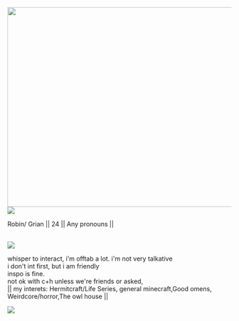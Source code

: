 <p align="center">
</p>


<img src="https://pbs.twimg.com/media/GTLr2K5XcAAMCSi?format=jpg&name=large" width="550" height="450"> 

<br>
<img src="https://images-wixmp-ed30a86b8c4ca887773594c2.wixmp.com/f/2d5387e6-06bb-4401-9184-ce8791a2d509/d84dbm2-5695de0d-01b5-4ba3-92ee-a15a44b87c43.png?token=eyJ0eXAiOiJKV1QiLCJhbGciOiJIUzI1NiJ9.eyJzdWIiOiJ1cm46YXBwOjdlMGQxODg5ODIyNjQzNzNhNWYwZDQxNWVhMGQyNmUwIiwiaXNzIjoidXJuOmFwcDo3ZTBkMTg4OTgyMjY0MzczYTVmMGQ0MTVlYTBkMjZlMCIsIm9iaiI6W1t7InBhdGgiOiJcL2ZcLzJkNTM4N2U2LTA2YmItNDQwMS05MTg0LWNlODc5MWEyZDUwOVwvZDg0ZGJtMi01Njk1ZGUwZC0wMWI1LTRiYTMtOTJlZS1hMTVhNDRiODdjNDMucG5nIn1dXSwiYXVkIjpbInVybjpzZXJ2aWNlOmZpbGUuZG93bmxvYWQiXX0.McN3mc-U7D1DSFrjlJLtUQWdY4787Os3cyfuJj3SaKg"> 
<br>

  Robin/ Grian || 24 || Any pronouns ||

<br>
 <img src="https://images-wixmp-ed30a86b8c4ca887773594c2.wixmp.com/f/2d5387e6-06bb-4401-9184-ce8791a2d509/d84dbm2-5695de0d-01b5-4ba3-92ee-a15a44b87c43.png?token=eyJ0eXAiOiJKV1QiLCJhbGciOiJIUzI1NiJ9.eyJzdWIiOiJ1cm46YXBwOjdlMGQxODg5ODIyNjQzNzNhNWYwZDQxNWVhMGQyNmUwIiwiaXNzIjoidXJuOmFwcDo3ZTBkMTg4OTgyMjY0MzczYTVmMGQ0MTVlYTBkMjZlMCIsIm9iaiI6W1t7InBhdGgiOiJcL2ZcLzJkNTM4N2U2LTA2YmItNDQwMS05MTg0LWNlODc5MWEyZDUwOVwvZDg0ZGJtMi01Njk1ZGUwZC0wMWI1LTRiYTMtOTJlZS1hMTVhNDRiODdjNDMucG5nIn1dXSwiYXVkIjpbInVybjpzZXJ2aWNlOmZpbGUuZG93bmxvYWQiXX0.McN3mc-U7D1DSFrjlJLtUQWdY4787Os3cyfuJj3SaKg"> 
 
<br>

  whisper to interact, i'm offtab a lot. i'm not very talkative
<br>
i don't int first, but i am friendly
<br>
inspo is fine.
<br>
not ok with c+h unless we're friends or asked,
<br>
          || my interets: Hermitcraft/Life Series, general minecraft,Good omens, Weirdcore/horror,The owl house ||
          <br>

<img src="https://images-wixmp-ed30a86b8c4ca887773594c2.wixmp.com/f/2d5387e6-06bb-4401-9184-ce8791a2d509/d84dbm2-5695de0d-01b5-4ba3-92ee-a15a44b87c43.png?token=eyJ0eXAiOiJKV1QiLCJhbGciOiJIUzI1NiJ9.eyJzdWIiOiJ1cm46YXBwOjdlMGQxODg5ODIyNjQzNzNhNWYwZDQxNWVhMGQyNmUwIiwiaXNzIjoidXJuOmFwcDo3ZTBkMTg4OTgyMjY0MzczYTVmMGQ0MTVlYTBkMjZlMCIsIm9iaiI6W1t7InBhdGgiOiJcL2ZcLzJkNTM4N2U2LTA2YmItNDQwMS05MTg0LWNlODc5MWEyZDUwOVwvZDg0ZGJtMi01Njk1ZGUwZC0wMWI1LTRiYTMtOTJlZS1hMTVhNDRiODdjNDMucG5nIn1dXSwiYXVkIjpbInVybjpzZXJ2aWNlOmZpbGUuZG93bmxvYWQiXX0.McN3mc-U7D1DSFrjlJLtUQWdY4787Os3cyfuJj3SaKg">
<br>
       
<p align="center">
</p>
